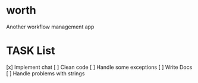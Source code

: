# worth
Another workflow management app

# TASK List
[x] Implement chat
[ ] Clean code
[ ] Handle some exceptions
[ ] Write Docs
[ ] Handle problems with strings